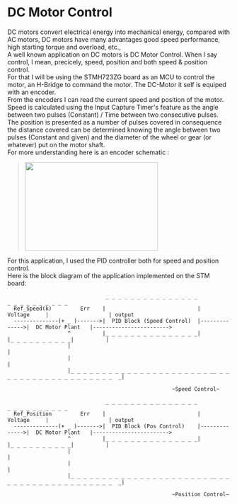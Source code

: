 # DC Motor Control
DC motors convert electrical energy into mechanical energy, compared with AC motors, DC motors have many advantages good speed performance, high starting torque and overload, etc.,</br>
A well known application on DC motors is DC Motor Control. When I say control, I mean, precicely, speed, position and both speed & position control.</br>
For that I will be using the STMH723ZG board as an MCU to control the motor, an H-Bridge to command the motor. The DC-Motor it self is equiped with an encoder.</br>
From the encoders I can read the current speed and position of the motor.</br>
Speed is calculated using the Input Capture Timer's feature as the angle between two pulses (Constant) / Time between two consecutive pulses.
The position is presented as a number of pulses covered in consequence the distance covered can be determined knowing the angle between two pulses (Constant and given) and the diameter of the wheel or gear (or whatever) put on the motor shaft. </br>
For more understanding here is an encoder schematic :
><img src="https://www.orientalmotor.com/images/servo-motors/servo-motor-incremental-encoder.jpg" width="300" height="200"><br/>

For this application, I used the PID controller both for speed and position control.</br>
Here is the block diagram of the application implemented on the STM board:
~~~
                               _ _ _ _ _ _ _ _ _ _ _ _ _ _ _                 _ _ _ _ _ _ _ _ _ _ 
  Ref_Speed(k)         Err    |                             |   Voltage     |                   | output
  --------------(+ _ )------->|  PID Block (Speed Control)  |-------------->|  DC Motor Plant   |------------------------>
                   ^          |_ _ _ _ _ _ _ _ _ _ _ _ _ _ _|               |_ _ _ _ _ _ _ _ _ _|          |
                   |                                                                                       |
                   |                                                                                       |
                   |_ _ _ _ _ _ _ _ _ _ _ _ _ _ _ _ _ _ _ _ _ _ __ _ _ _ _ _ _ _ _ _ _ _ _ _ _ _ _ _ _ _  _|

                                                    ~Speed Control~
~~~

~~~
                               _ _ _ _ _ _ _ _ _ _ _ _ _ _ _                 _ _ _ _ _ _ _ _ _ _ 
  Ref_Position         Err    |                             |   Voltage     |                   | output
  --------------(+ _ )------->|  PID Block (Pos Control)    |-------------->|  DC Motor Plant   |------------------------>
                   ^          |_ _ _ _ _ _ _ _ _ _ _ _ _ _ _|               |_ _ _ _ _ _ _ _ _ _|          |
                   |                                                                                       |
                   |                                                                                       |
                   |_ _ _ _ _ _ _ _ _ _ _ _ _ _ _ _ _ _ _ _ _ _ __ _ _ _ _ _ _ _ _ _ _ _ _ _ _ _ _ _ _ _  _|

                                                    ~Position Control~
~~~



